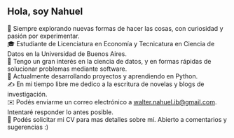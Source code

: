## Hola, soy Nahuel 


🌱 Siempre explorando nuevas formas de hacer las cosas, con curiosidad y pasión por experimentar.\
🎓 Estudiante de Licenciatura en Economía y Tecnicatura en Ciencia de Datos en la Universidad de Buenos Aires.\
📝 Tengo un gran interés en la ciencia de datos, y en formas rápidas de solucionar problemas mediante software.\
🔭 Actualmente desarrollando proyectos y aprendiendo en Python.\
✍️ En mi tiempo libre me dedico a la escritura de novelas y blogs de investigación.\
✉️ Podés enviarme un correo electrónico a walter.nahuel.ib@gmail.com. Intentaré responder lo antes posible.\
📄 Podés solicitar mi CV para mas detalles sobre mí. Abierto a comentarios y sugerencias :)
